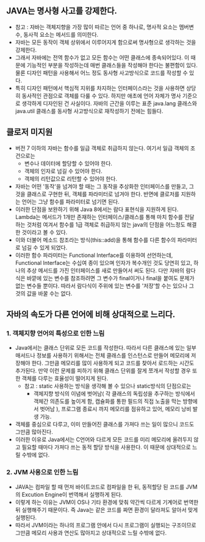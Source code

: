 ## JAVA는 명사형 사고를 강제한다.
* 참고 : 자바는 객체지향을 가장 많이 따르는 언어 중 하나로, 명사적 요소는 멤버변수, 동사적 요소는 메서드를 의미한다. 
* 자바는 모든 동작이 객체 상위에서 이루어지게 함으로써 명사형으로 생각하는 것을 강제한다. 
* 그래서 자바에는 전역 함수가 없고 모든 함수는 어떤 클래스에 종속되어있다. 이 때문에 기능적인 부분을 작성하는데 매번 클래스들을 작성해야 한다는 불편함이 있다. 물론 디자인 패턴을 사용해서 어느 정도 동사형 사고방식으로 코드를 작성할 수 있다. 
* 특히 디자인 패턴에서 핵심적 지위를 차지하는 인터페이스라는 것을 사용하면 상당히 동사적인 관점으로 객체를 다룰 수 있다. 하지만 애초에 언어 자체가 명사 기준으로 생각하게 디자인된 건 사실이다. 자바의 근간을 이루는 표준 java.lang 클래스와 java.util 클래스를 동사형 사고방식으로 재작성하기 전에는 힘들다. 

## 클로저 미지원
* 버전 7 이하의 자바는 함수를 일급 객체로 취급하지 않는다. 여기서 일급 객체의 조건으로는 
  * 변수나 데이터에 할당할 수 있어야 한다.
  * 객체의 인자로 넘길 수 있어야 한다.
  * 객체의 리턴값으로 리턴할 수 있어야 한다.
* 자바는 어떤 '동작'을 넘겨야 할 때는 그 동작을 추상화한 인터페이스를 만들고, 그것을 클래스로 구현한 뒤, 객체를 파라미터로 넘겨야 한다. 반면에 클로저를 지원하는 언어는 그냥 함수를 파라미터로 넘기면 된다.
* 이러한 단점을 보완하기 위해 Java 8에서는 람다 표현식을 지원하게 된다. Lambda는 메서드가 1개만 존재하는 인터페이스/클래스를 통해 마치 함수를 전달하는 것처럼 여겨서 함수를 1급 객체로 취급하지 않는 java의 단점을 어느정도 해결한 것이라고 볼 수 있다. 
* 이와 더불어 메소드 참조라는 방식(this::add)을 통해 함수를 다른 함수의 파라미터로 넘길 수 있게 되었다. 
* 이러한 함수 파라미터는 Functional Interface를 이용하여 선언하는데, Functional Interface는 수십여 종이 있으며 인자가 복수개인 것도 당연히 있고, 하나의 추상 메서드를 가진 인터페이스를 새로 만들어서 써도 된다. 다만 자바의 람다식은 바깥에 있는 변수를 참조하려면 그 변수가 final이거나 final을 붙여도 문제가 없는 변수들 뿐이다. 따라서 람다식이 주위에 있는 변수를 '저장'할 수는 있으나 그것의 값을 바꿀 수는 없다.

## 자바의 속도가 다른 언어에 비해 상대적으로 느리다.
### 1. 객체지향 언어의 특성으로 인한 느림
  * Java에서는 클래스 단위로 모든 코드를 작성한다. 따라서 다른 클래스에 있는 일부 매서드나 정보를 사용하기 위해서는 전체 클래스를 인스턴스로 만들어 메모리에 저장해야 한다. 그만큼 메모리를 많이 사용하게 되고 코드를 찾아서 로드하는 시간도 추가된다. 만약 이런 문제를 피하기 위해 클래스 단위를 잘게 쪼개서 작성할 경우 또한 객체를 다루는 효율성이 떨어지게 된다. 
    * 참고 : static 사용하는 방식을 생각해 볼 수 있으나 static방식의 단점으로는
      * 객체지향 방식의 이념에 벗어남( 각 클래스의 독립성을 추구하는 방식에서 객체간 의존도를 높이게 함, 캡슐화를 통한 필드의 직접 노출을 막는 방향에서 벗어남 ), 프로그램 종료시 까지 메모리를 점유하고 있어, 메모리 낭비 발생 가능.
* 객체를 중심으로 다루고, 이미 만들어진 클래스를 가져다 쓰는 일이 많으니 코드도 그만큼 많아진다. 
* 이러한 이유로 Java에서는 C언어와 다르게 모든 코드를 미리 메모리에 올려두지 않고 필요할 때마다 가져다 쓰는 동적 할당 방식을 사용한다. 이 때문에 상대적으로 느릴 수밖에 없다.
### 2. JVM 사용으로 인한 느림
* JAVA는 컴파일 할 때 먼저 바이트코드로 컴파일을 한 뒤, 동적할당 된 코드를 JVM의 Excution Engine이 번역해서 실행하게 된다.
* 이렇게 하는 이유는 JVM이 OS나 기타 환경에 맞춰 약간씩 다르게 기계어로 번역한 뒤 실행해주기 때문이다. 즉 Java는 같은 코드를 짜면 환경이 달라져도 알아서 맞게 실행된다. 
* 따라서 JVM이라는 하나의 프로그램 안에서 다시 프로그램이 실행되는 구조이므로 그만큼 메모리 사용과 연산도 많아지고 상대적으로 느릴 수밖에 없다.
